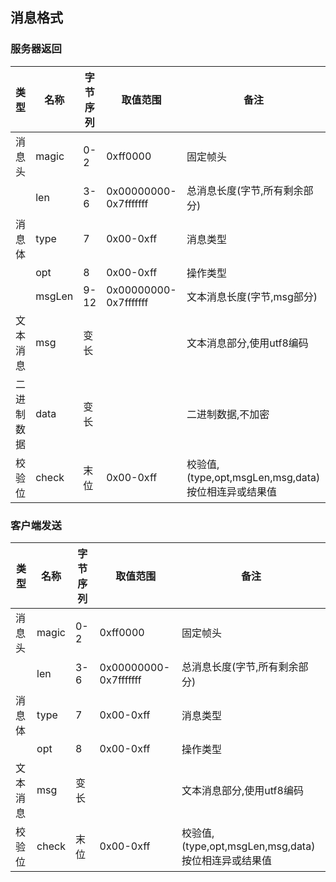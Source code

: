 ## 消息格式


### 服务器返回

类型		| 名称		 | 字节序列	| 取值范围	            | 备注
--- 	| ----- 	 | ---------| ---------             |----
消息头	| magic 	 | 0-2 		|0xff0000 	            |固定帧头
		| len   	 | 3-6 		|0x00000000-0x7fffffff  |总消息长度(字节,所有剩余部分)
消息体	| type	     | 7 		|0x00-0xff	 	        |消息类型
		| opt		 | 8		|0x00-0xff              |操作类型
		| msgLen	 | 9-12		|0x00000000-0x7fffffff  |文本消息长度(字节,msg部分)
文本消息	| msg		 | 变长		|                       |文本消息部分,使用utf8编码
二进制数据| data		 | 变长		|                       |二进制数据,不加密
校验位	| check		 | 末位		|0x00-0xff              |校验值,(type,opt,msgLen,msg,data)按位相连异或结果值


### 客户端发送

类型		| 名称		 | 字节序列	| 取值范围	            | 备注
--- 	| ----- 	 | ---------| ---------             |----
消息头	| magic 	 | 0-2 		|0xff0000 	            |固定帧头
		| len   	 | 3-6 		|0x00000000-0x7fffffff  |总消息长度(字节,所有剩余部分)
消息体	| type	     | 7 		|0x00-0xff	 	        |消息类型
		| opt		 | 8		|0x00-0xff              |操作类型
文本消息	| msg		 | 变长		|                       |文本消息部分,使用utf8编码
校验位	| check		 | 末位		|0x00-0xff              |校验值,(type,opt,msgLen,msg,data)按位相连异或结果值


